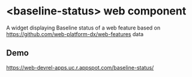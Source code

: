# &lt;baseline-status> web component

A widget displaying Baseline status of a web feature based on
https://github.com/web-platform-dx/web-features data

## Demo

https://web-devrel-apps.uc.r.appspot.com/baseline-status/
